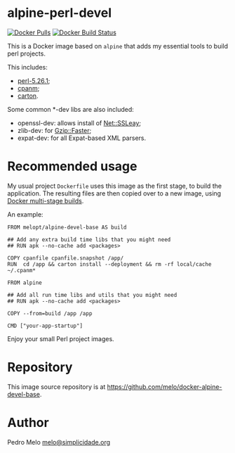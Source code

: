 # alpine-perl-devel #

[![Docker Pulls](https://img.shields.io/docker/pulls/melopt/alpine-perl-devel.svg)]()
[![Docker Build Status](https://img.shields.io/docker/build/melopt/alpine-perl-devel.svg)]()

This is a Docker image based on `alpine` that adds my essential tools to build perl projects.

This includes:

* [perl-5.26.1](https://metacpan.org/release/perl);
* [cpanm](https://metacpan.org/release/App-cpanminus);
* [carton](https://metacpan.org/release/Carton).

Some common *-dev libs are also included:

* openssl-dev: allows install of [Net::SSLeay](https://metacpan.org/release/Net-SSLeay);
* zlib-dev: for [Gzip::Faster](https://metacpan.org/release/Gzip-Faster);
* expat-dev: for all Expat-based XML parsers.


# Recommended usage #

My usual project `Dockerfile` uses this image as the first stage, to build the application. The resulting files are then copied over to a new image, using [Docker multi-stage builds](https://docs.docker.com/engine/userguide/eng-image/multistage-build/).

An example:

```
FROM melopt/alpine-devel-base AS build

## Add any extra build time libs that you might need
## RUN apk --no-cache add <packages>

COPY cpanfile cpanfile.snapshot /app/
RUN  cd /app && carton install --deployment && rm -rf local/cache ~/.cpanm*

FROM alpine

## Add all run time libs and utils that you might need
## RUN apk --no-cache add <packages>

COPY --from=build /app /app

CMD ["your-app-startup"]
```

Enjoy your small Perl project images.


# Repository #

This image source repository is at https://github.com/melo/docker-alpine-devel-base.


# Author #

Pedro Melo
melo@simplicidade.org
